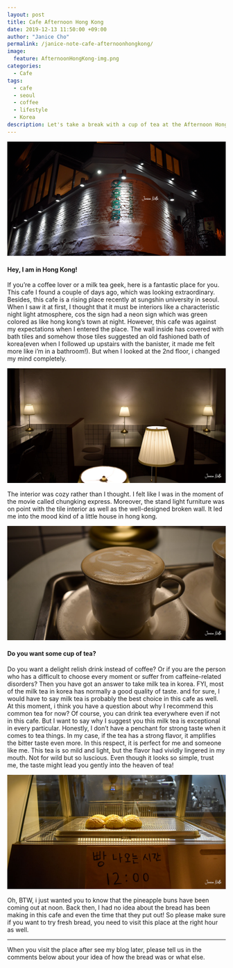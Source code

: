 ```yaml
---
layout: post
title: Cafe Afternoon Hong Kong
date: 2019-12-13 11:50:00 +09:00
author: "Janice Cho"
permalink: /janice-note-cafe-afternoonhongkong/
image:
  feature: AfternoonHongKong-img.png
categories:
  - Cafe
tags:
  - cafe
  - seoul
  - coffee
  - lifestyle
  - Korea
description: Let's take a break with a cup of tea at the Afternoon Hong Kong in Seoul!
---
```


![afternoonhongkong](/img/post/02/AfternoonHongKong-img.png)

#### Hey, I am in Hong Kong!

If you’re a coffee lover or a milk tea geek, here is a fantastic place for you. This cafe I found a couple of days ago, which was looking extraordinary. Besides, this cafe is a rising place recently at sungshin university in seoul. When I saw it at first, I thought that it must be interiors like a characteristic night light atmosphere, cos the sign had a neon sign which was green colored as like hong kong’s town at night. However, this cafe was against my expectations when I entered the place. The wall inside has covered with bath tiles and somehow those tiles suggested an old fashioned bath of korea(even when I followed up upstairs with the banister, it made me felt more like i’m in a bathroom!). But when I looked at the 2nd floor, i changed my mind completely.

![2ndfloor](/img/post/02/img_01.jpg)

The interior was cozy rather than I thought. I felt like I was in the moment of the movie called chungking express. Moreover, the stand light furniture was on point with the tile interior as well as the well-designed broken wall. It led me into the mood kind of a little house in hong kong. 



![milktea](/img/post/02/img_03.jpg)

#### Do you want some cup of tea?

Do you want a delight relish drink instead of coffee?  Or if you are the person who has a difficult to choose every moment or suffer from caffeine-related disorders? Then you have got an answer to take milk tea in korea. FYI, most of the milk tea in korea has normally a good quality of taste. and for sure, I would have to say milk tea is probably the best choice in this cafe as well. At this moment, i think you have a question about why I recommend this common tea for now? Of course, you can drink tea everywhere even if not in this cafe. But I want to say why I suggest you this milk tea is exceptional in every particular. Honestly, I don’t have a penchant for strong taste when it comes to tea things. In my case, if the tea has a strong flavor, it amplifies the bitter taste even more. In this respect, it is perfect for me and someone like me. This tea is so mild and light, but the flavor had vividly lingered in my mouth. Not for wild but so luscious. Even though it looks so simple, trust me, the taste might lead you gently into the heaven of tea!

![bread](/img/post/02/img_04.jpg)

Oh, BTW, i just wanted you to know that the pineapple buns have been coming out at noon. Back then, I had no idea about the bread has been making in this cafe and even the time that they put out! So please make sure if you want to try fresh bread, you need to visit this place at the right hour as well.



***

When you visit the place after see my blog later, please tell us in the comments below about your idea of how the bread was or what else.

 